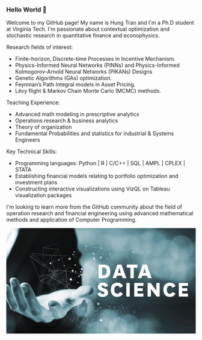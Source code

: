 ### Hello World 👋

Welcome to my GitHub page! My name is Hung Tran and I'm a Ph.D student at Virginia Tech. I'm passionate about contextual optimization and stochastic research in quantitative finance and econophysics. 

Research fields of interest: 
* Finite-horizon, Discrete-time Processes in Incentive Mechanism.
* Physics-Informed Neural Networks (PINNs) and Physics-Informed Kolmogorov-Arnold Neural Networks (PIKANs) Designs
* Genetic Algorithms (GAs) optimization.
* Feynman’s Path Integral models in Asset Pricing. 
* Lévy flight & Markov Chain Monte Carlo (MCMC) methods.

Teaching Experience:
* Advanced math modeling in prescriptive analytics
* Operations research & business analytics
* Theory of organization
* Fundamental Probabilities and statistics for industrial & Systems Engineers

Key Technical Skills: 
* Programming languages: Python | R | C/C++ | SQL | AMPL | CPLEX | STATA
* Establishing financial models relating to portfolio optimization and investment plans
* Constructing interactive visualizations using VizQL on Tableau visualization packages


I'm looking to learn more from the GitHub community about the field of operation research and financial engineering using advanced mathematical methods and application of Computer Programming.

![Data_Science](./7-Benefits-of-Data-Science.jpg)

<!--


Here are some ideas to get you started:

- 🔭 I’m currently working on ...
- 🌱 I’m currently learning ...
- 👯 I’m looking to collaborate on ...
- 🤔 I’m looking for help with ...
- 💬 Ask me about ...
- 📫 How to reach me: ...
- 😄 Pronouns: ...
- ⚡ Fun fact: ...
-->

